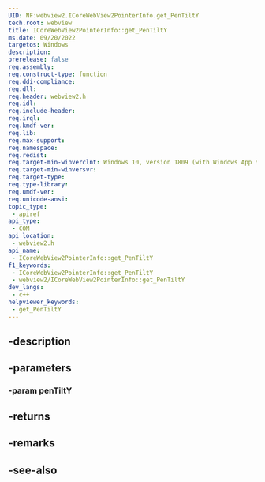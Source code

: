 ```yaml
---
UID: NF:webview2.ICoreWebView2PointerInfo.get_PenTiltY
tech.root: webview
title: ICoreWebView2PointerInfo::get_PenTiltY
ms.date: 09/20/2022
targetos: Windows
description: 
prerelease: false
req.assembly: 
req.construct-type: function
req.ddi-compliance: 
req.dll: 
req.header: webview2.h
req.idl: 
req.include-header: 
req.irql: 
req.kmdf-ver: 
req.lib: 
req.max-support: 
req.namespace: 
req.redist: 
req.target-min-winverclnt: Windows 10, version 1809 (with Windows App SDK 1.1 or later)
req.target-min-winversvr: 
req.target-type: 
req.type-library: 
req.umdf-ver: 
req.unicode-ansi: 
topic_type:
 - apiref
api_type:
 - COM
api_location:
 - webview2.h
api_name:
 - ICoreWebView2PointerInfo::get_PenTiltY
f1_keywords:
 - ICoreWebView2PointerInfo::get_PenTiltY
 - webview2/ICoreWebView2PointerInfo::get_PenTiltY
dev_langs:
 - c++
helpviewer_keywords:
 - get_PenTiltY
---
```


## -description

## -parameters

### -param penTiltY

## -returns

## -remarks

## -see-also

